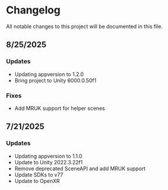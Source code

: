 # Changelog

All notable changes to this project will be documented in this file.

## 8/25/2025

### Updates

* Updating appversion to 1.2.0
* Bring project to Unity 6000.0.50f1

### Fixes

* Add MRUK support for helper scenes

## 7/21/2025

### Updates

* Updating appversion to 1.1.0
* Update to Unity 2022.3.22f1
* Remove deprecated SceneAPI and add MRUK support
* Update SDKs to v77
* Update to OpenXR

